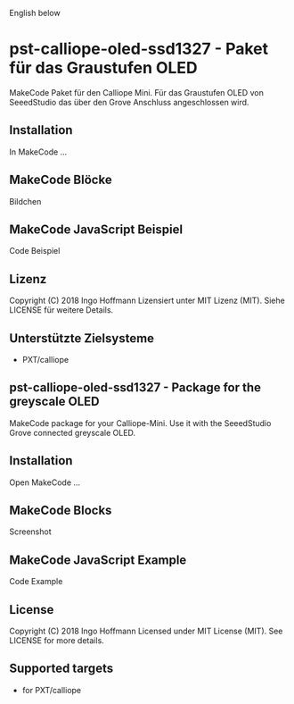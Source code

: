 English below
# pst-calliope-oled-ssd1327 - Paket für das Graustufen OLED
MakeCode Paket für den Calliope Mini. Für das Graustufen OLED von SeeedStudio das über den Grove Anschluss angeschlossen wird.
## Installation
In MakeCode ...
## MakeCode Blöcke
Bildchen
## MakeCode JavaScript Beispiel
Code Beispiel
## Lizenz
Copyright (C) 2018 Ingo Hoffmann
Lizensiert unter MIT Lizenz (MIT). Siehe LICENSE für weitere Details.
## Unterstützte Zielsysteme
* PXT/calliope

## pst-calliope-oled-ssd1327 - Package for the greyscale OLED
MakeCode package for your Calliope-Mini. Use it with the SeeedStudio Grove connected greyscale OLED.
## Installation
Open MakeCode ...
## MakeCode Blocks
Screenshot
## MakeCode JavaScript Example
Code Example
## License
Copyright (C) 2018 Ingo Hoffmann
Licensed under MIT License (MIT). See LICENSE for more details.
## Supported targets
* for PXT/calliope
